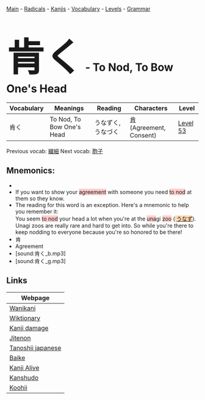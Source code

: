 <style> bigfont {font-size: 100px}</style>
[Main](../README.md) -
[Radicals](../radicals.md) -
[Kanjis](../kanjis.md) -
[Vocabulary](../vocabulary.md) -
[Levels](../levels.md) -
[Grammar](../grammar.md)
# <bigfont> 肯く</bigfont> - To Nod, To Bow One's Head 

| Vocabulary | Meanings | Reading | Characters | Level |
| --- | --- | --- | --- | --- |
| 肯く | To Nod, To Bow One's Head | うなずく, うなづく |  [肯](../kanjis/肯.md) (Agreement, Consent) | [Level 53](../levels/wk_level53.md) |

Previous vocab: [繊細](繊細.md) Next vocab: [胞子](胞子.md) 

## Mnemonics:

* 
* If you want to show your <span style="background-color:#ffcccb"> agreement</span> with someone you need <span style="background-color:#ffcccb"> to nod</span> at them so they know. 
* The reading for this word is an exception. Here's a mnemonic to help you remember it:<br />You seem <span style="background-color:#ffcccb"> to nod</span> your head a lot when you're at the <span style="background-color:#ffcccb"> una</span>gi <span style="background-color:#ffcccb"> zoo</span> (<span style="background-color:#fed8b1"> [うなず](https://jisho.org/search/うなず)</span>). Unagi zoos are really rare and hard to get into. So while you're there to keep nodding to everyone because you're so honored to be there!
* 肯
* Agreement
* [sound:肯く_b.mp3]
* [sound:肯く_g.mp3]


## Links 

| Webpage |
| --- |
| [Wanikani          ](https://www.wanikani.com/kanji/肯く) |
| [Wiktionary        ](https://en.wiktionary.org/wiki/肯く) |
| [Kanji damage      ](http://www.kanjidamage.com/kanji/search?utf8=✓&q=肯く) |
| [Jitenon           ](https://jitenon.com/kanji/肯く) |
| [Tanoshii japanese ](https://www.tanoshiijapanese.com/dictionary/kanji.cfm?k=肯く) |
| [Baike             ](https://baike.baidu.com/item/肯く) |
| [Kanji Alive       ](https://app.kanjialive.com/肯く) |
| [Kanshudo          ](https://www.kanshudo.com/searchmn?q=肯く) |
| [Koohii            ](https://kanji.koohii.com/study/kanji/肯く) |
